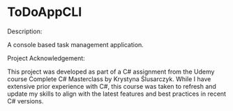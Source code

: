 # ToDoAppCLI
Description:

A console based task management application.

Project Acknowledgement:

This project was developed as part of a C# assignment from the Udemy course Complete C# Masterclass by Krystyna Ślusarczyk. While I have extensive prior experience with C#, this course was taken to refresh and update my skills to align with the latest features and best practices in recent C# versions.
